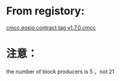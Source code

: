 # From registory: 
[cmcc.eosio.contract tag v1.7.0.cmcc](https://github.com/zhopen/cmcc.eosio.contracts/tree/v1.7.0.cmcc/contracts) 
# 注意：
the number of block producers is 5 ，not 21 
